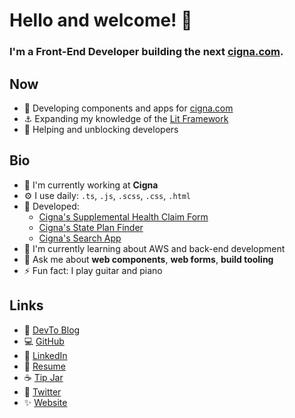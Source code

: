 # Hello and welcome! 👋

### I'm a Front-End Developer building the next [cigna.com](https://www.cigna.com/).

## Now

- 🔧 Developing components and apps for [cigna.com](https://www.cigna.com/)
- ⚓ Expanding my knowledge of the [Lit Framework](https://lit.dev/)
- 🙋 Helping and unblocking developers

## Bio

- 🏢 I'm currently working at **Cigna**
- ⚙️ I use daily: `.ts`, `.js`, `.scss`, `.css`, `.html`
- 💾 Developed:
  - [Cigna's Supplemental Health Claim Form](https://www.cigna.com/individuals-families/member-resources/supplemental-health-claim-form)
  - [Cigna's State Plan Finder](https://www.cigna.com/individuals-families/shop-plans/health-insurance-plans/index#ifp-picker)
  - [Cigna's Search App](https://www.cigna.com/search?query=medicare#cigna)
- 🌱 I'm currently learning about AWS and back-end development
- 💬 Ask me about **web components**, **web forms**, **build tooling**
- ⚡️ Fun fact: I play guitar and piano

## Links

- 📝 [DevTo Blog](https://dev.to/waldronmatt)
- 💻 [GitHub](https://github.com/waldronmatt)
- 👨 [LinkedIn](https://www.linkedin.com/in/waldronmatt)
- 📕 [Resume](https://matthew-waldron-resume.netlify.app)
- ☕ [Tip Jar](https://ko-fi.com/waldronmatt)
- 💬 [Twitter](https://twitter.com/_waldronmatt)
- ✨ [Website](https://www.waldronmatthew.com)
